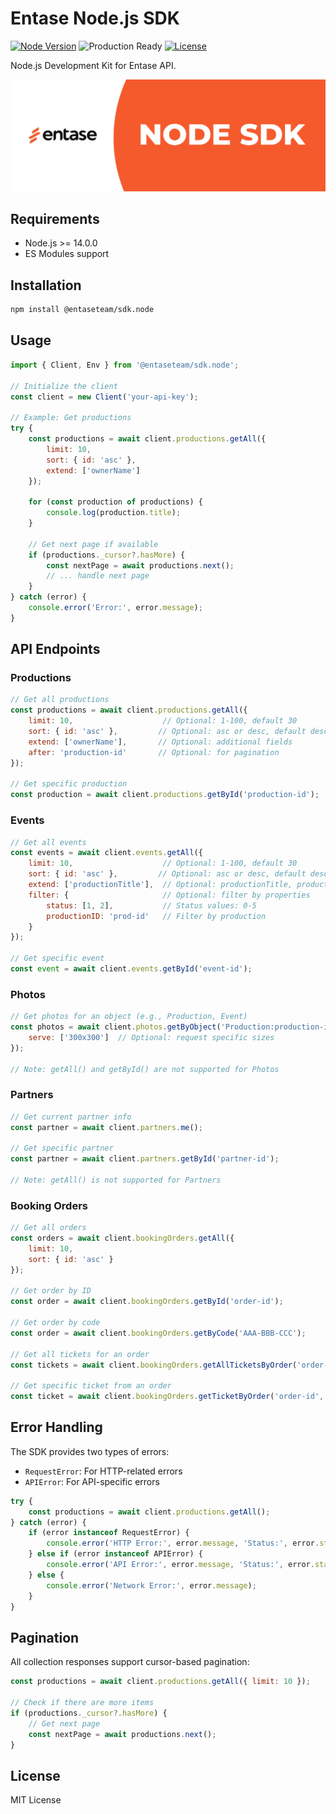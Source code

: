 # Entase Node.js SDK
[![Node Version](https://img.shields.io/badge/node-%3E%3D14.0.0-blue.svg)](https://nodejs.org)
![Production Ready](https://img.shields.io/badge/production-ready-green)
[![License](https://img.shields.io/badge/license-MIT-blue)](LICENSE)

Node.js Development Kit for Entase API.

![Entase](banner.jpg)

## Requirements
- Node.js >= 14.0.0
- ES Modules support

## Installation

```bash
npm install @entaseteam/sdk.node
```

## Usage

```javascript
import { Client, Env } from '@entaseteam/sdk.node';

// Initialize the client
const client = new Client('your-api-key');

// Example: Get productions
try {
    const productions = await client.productions.getAll({
        limit: 10,
        sort: { id: 'asc' },
        extend: ['ownerName']
    });
    
    for (const production of productions) {
        console.log(production.title);
    }

    // Get next page if available
    if (productions._cursor?.hasMore) {
        const nextPage = await productions.next();
        // ... handle next page
    }
} catch (error) {
    console.error('Error:', error.message);
}
```

## API Endpoints

### Productions
```javascript
// Get all productions
const productions = await client.productions.getAll({
    limit: 10,                    // Optional: 1-100, default 30
    sort: { id: 'asc' },         // Optional: asc or desc, default desc
    extend: ['ownerName'],       // Optional: additional fields
    after: 'production-id'       // Optional: for pagination
});

// Get specific production
const production = await client.productions.getById('production-id');
```

### Events
```javascript
// Get all events
const events = await client.events.getAll({
    limit: 10,                    // Optional: 1-100, default 30
    sort: { id: 'asc' },         // Optional: asc or desc, default desc
    extend: ['productionTitle'],  // Optional: productionTitle, productionStory, pricelist
    filter: {                     // Optional: filter by properties
        status: [1, 2],           // Status values: 0-5
        productionID: 'prod-id'   // Filter by production
    }
});

// Get specific event
const event = await client.events.getById('event-id');
```

### Photos
```javascript
// Get photos for an object (e.g., Production, Event)
const photos = await client.photos.getByObject('Production:production-id', {
    serve: ['300x300']  // Optional: request specific sizes
});

// Note: getAll() and getById() are not supported for Photos
```

### Partners
```javascript
// Get current partner info
const partner = await client.partners.me();

// Get specific partner
const partner = await client.partners.getById('partner-id');

// Note: getAll() is not supported for Partners
```

### Booking Orders
```javascript
// Get all orders
const orders = await client.bookingOrders.getAll({
    limit: 10,
    sort: { id: 'asc' }
});

// Get order by ID
const order = await client.bookingOrders.getById('order-id');

// Get order by code
const order = await client.bookingOrders.getByCode('AAA-BBB-CCC');

// Get all tickets for an order
const tickets = await client.bookingOrders.getAllTicketsByOrder('order-id');

// Get specific ticket from an order
const ticket = await client.bookingOrders.getTicketByOrder('order-id', 'ticket-id');
```

## Error Handling

The SDK provides two types of errors:
- `RequestError`: For HTTP-related errors
- `APIError`: For API-specific errors

```javascript
try {
    const productions = await client.productions.getAll();
} catch (error) {
    if (error instanceof RequestError) {
        console.error('HTTP Error:', error.message, 'Status:', error.statusCode);
    } else if (error instanceof APIError) {
        console.error('API Error:', error.message, 'Status:', error.statusCode);
    } else {
        console.error('Network Error:', error.message);
    }
}
```

## Pagination

All collection responses support cursor-based pagination:

```javascript
const productions = await client.productions.getAll({ limit: 10 });

// Check if there are more items
if (productions._cursor?.hasMore) {
    // Get next page
    const nextPage = await productions.next();
}
```


## License

MIT License 
